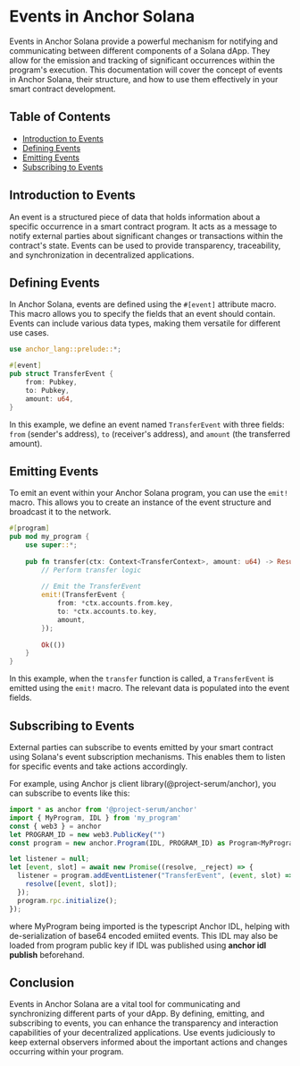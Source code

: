# Events in Anchor Solana

Events in Anchor Solana provide a powerful mechanism for notifying and communicating between different components of a Solana dApp. They allow for the emission and tracking of significant occurrences within the program's execution. This documentation will cover the concept of events in Anchor Solana, their structure, and how to use them effectively in your smart contract development.

## Table of Contents
- [Introduction to Events](#introduction-to-events)
- [Defining Events](#defining-events)
- [Emitting Events](#emitting-events)
- [Subscribing to Events](#subscribing-to-events)

## Introduction to Events
An event is a structured piece of data that holds information about a specific occurrence in a smart contract program. It acts as a message to notify external parties about significant changes or transactions within the contract's state. Events can be used to provide transparency, traceability, and synchronization in decentralized applications.

## Defining Events
In Anchor Solana, events are defined using the `#[event]` attribute macro. This macro allows you to specify the fields that an event should contain. Events can include various data types, making them versatile for different use cases.

```rust
use anchor_lang::prelude::*;

#[event]
pub struct TransferEvent {
    from: Pubkey,
    to: Pubkey,
    amount: u64,
}
```

In this example, we define an event named `TransferEvent` with three fields: `from` (sender's address), `to` (receiver's address), and `amount` (the transferred amount).

## Emitting Events
To emit an event within your Anchor Solana program, you can use the `emit!` macro. This allows you to create an instance of the event structure and broadcast it to the network.

```rust
#[program]
pub mod my_program {
    use super::*;
    
    pub fn transfer(ctx: Context<TransferContext>, amount: u64) -> Result<()>  {
        // Perform transfer logic
        
        // Emit the TransferEvent
        emit!(TransferEvent {
            from: *ctx.accounts.from.key,
            to: *ctx.accounts.to.key,
            amount,
        });
        
        Ok(())
    }
}
```

In this example, when the `transfer` function is called, a `TransferEvent` is emitted using the `emit!` macro. The relevant data is populated into the event fields.

## Subscribing to Events
External parties can subscribe to events emitted by your smart contract using Solana's event subscription mechanisms. This enables them to listen for specific events and take actions accordingly.

For example, using Anchor js client library(@project-serum/anchor), you can subscribe to events like this:

```javascript
import * as anchor from '@project-serum/anchor'
import { MyProgram, IDL } from 'my_program'
const { web3 } = anchor
let PROGRAM_ID = new web3.PublicKey("")
const program = new anchor.Program(IDL, PROGRAM_ID) as Program<MyProgram>

let listener = null;
let [event, slot] = await new Promise((resolve, _reject) => {
  listener = program.addEventListener("TransferEvent", (event, slot) => {
    resolve([event, slot]);
  });
  program.rpc.initialize();
});
```
where MyProgram being imported is the typescript Anchor IDL, helping with de-serialization of base64 encoded emiited events. This IDL may also be loaded from program public key if IDL was published using **anchor idl publish** beforehand.

## Conclusion
Events in Anchor Solana are a vital tool for communicating and synchronizing different parts of your dApp. By defining, emitting, and subscribing to events, you can enhance the transparency and interaction capabilities of your decentralized applications. Use events judiciously to keep external observers informed about the important actions and changes occurring within your program.
